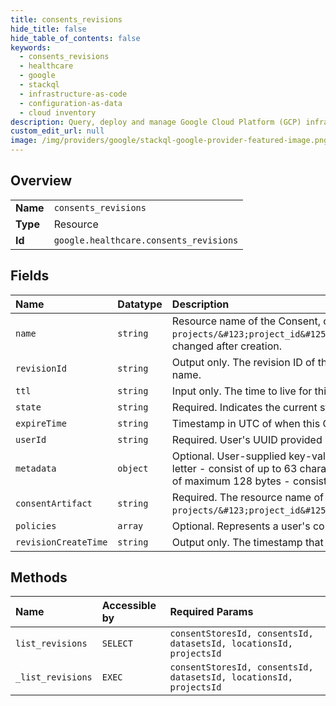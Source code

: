 ```yaml
---
title: consents_revisions
hide_title: false
hide_table_of_contents: false
keywords:
  - consents_revisions
  - healthcare
  - google    
  - stackql
  - infrastructure-as-code
  - configuration-as-data
  - cloud inventory
description: Query, deploy and manage Google Cloud Platform (GCP) infrastructure and resources using SQL
custom_edit_url: null
image: /img/providers/google/stackql-google-provider-featured-image.png
---
```

  
    

## Overview
<table><tbody>
<tr><td><b>Name</b></td><td><code>consents_revisions</code></td></tr>
<tr><td><b>Type</b></td><td>Resource</td></tr>
<tr><td><b>Id</b></td><td><code>google.healthcare.consents_revisions</code></td></tr>
</tbody></table>

## Fields
| Name | Datatype | Description |
|:-----|:---------|:------------|
| `name` | `string` | Resource name of the Consent, of the form `projects/&#123;project_id&#125;/locations/&#123;location_id&#125;/datasets/&#123;dataset_id&#125;/consentStores/&#123;consent_store_id&#125;/consents/&#123;consent_id&#125;`. Cannot be changed after creation. |
| `revisionId` | `string` | Output only. The revision ID of the Consent. The format is an 8-character hexadecimal string. Refer to a specific revision of a Consent by appending `@&#123;revision_id&#125;` to the Consent's resource name. |
| `ttl` | `string` | Input only. The time to live for this Consent from when it is created. |
| `state` | `string` | Required. Indicates the current state of this Consent. |
| `expireTime` | `string` | Timestamp in UTC of when this Consent is considered expired. |
| `userId` | `string` | Required. User's UUID provided by the client. |
| `metadata` | `object` | Optional. User-supplied key-value pairs used to organize Consent resources. Metadata keys must: - be between 1 and 63 characters long - have a UTF-8 encoding of maximum 128 bytes - begin with a letter - consist of up to 63 characters including lowercase letters, numeric characters, underscores, and dashes Metadata values must be: - be between 1 and 63 characters long - have a UTF-8 encoding of maximum 128 bytes - consist of up to 63 characters including lowercase letters, numeric characters, underscores, and dashes No more than 64 metadata entries can be associated with a given consent. |
| `consentArtifact` | `string` | Required. The resource name of the Consent artifact that contains proof of the end user's consent, of the form `projects/&#123;project_id&#125;/locations/&#123;location_id&#125;/datasets/&#123;dataset_id&#125;/consentStores/&#123;consent_store_id&#125;/consentArtifacts/&#123;consent_artifact_id&#125;`. |
| `policies` | `array` | Optional. Represents a user's consent in terms of the resources that can be accessed and under what conditions. |
| `revisionCreateTime` | `string` | Output only. The timestamp that the revision was created. |
## Methods
| Name | Accessible by | Required Params |
|:-----|:--------------|:----------------|
| `list_revisions` | `SELECT` | `consentStoresId, consentsId, datasetsId, locationsId, projectsId` |
| `_list_revisions` | `EXEC` | `consentStoresId, consentsId, datasetsId, locationsId, projectsId` |
